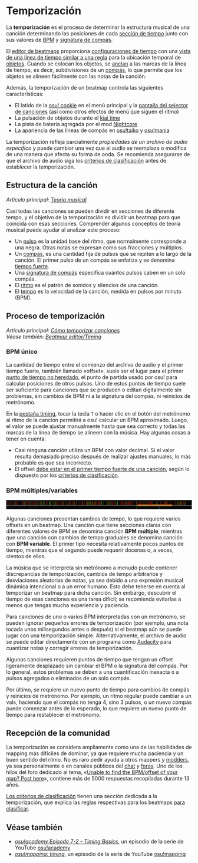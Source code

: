 # Temporización

La **temporización** es el proceso de determinar la estructura musical de una canción determinando las posiciones de cada [sección de tiempo](/wiki/Client/Beatmap_editor/Timing) junto con sus valores de [BPM](/wiki/Music_theory/Tempo) y [signatura de compás](/wiki/Music_theory/Time_signature).

El [editor de beatmaps](/wiki/Client/Beatmap_editor) proporciona [configuraciones de tiempo](/wiki/Client/Beatmap_editor/Timing) con una [vista de una línea de tiempo similar a una regla](/wiki/Client/Beatmap_editor/Timelines#timing) para la ubicación temporal de [objetos](/wiki/Gameplay/Hit_object). Cuando se colocan los objetos, se [anclan](/wiki/Beatmapping/Snapping) a las marcas de la línea de tiempo, es decir, subdivisiones de un [compás](/wiki/Music_theory/Measure), lo que permite que los objetos se alineen fácilmente con las notas de la canción.

Además, la temporización de un beatmap controla las siguientes características:

- El latido de la [osu! cookie](/wiki/Client/Interface/Cookie) en el menú principal y la [pantalla del selector de canciones](/wiki/Client/Interface#selector-de-canciones) (así como otros efectos de menú que siguen el ritmo)
- La pulsación de objetos durante el [kiai time](/wiki/Gameplay/Kiai_time)
- La pista de batería agregada por el mod [Nightcore](/wiki/Gameplay/Game_modifier/Nightcore)
- La apariencia de las líneas de compás en [osu!taiko](/wiki/Game_mode/osu!taiko) y [osu!mania](/wiki/Game_mode/osu!mania)

La temporización refleja parcialmente *propiedades de un archivo de audio específico* y puede cambiar una vez que el audio se reemplaza o modifica de una manera que afecta su forma de onda. Se recomienda asegurarse de que el archivo de audio siga los [criterios de clasificación](/wiki/Ranking_criteria#audio) antes de establecer la temporización.

## Estructura de la canción

*Artículo principal: [Teoría musical](/wiki/Music_theory)*

Casi todas las canciones se pueden dividir en secciones de diferente tempo, y el objetivo de la temporización es dividir un beatmap para que coincida con esas secciones. Comprender algunos conceptos de teoría musical puede ayudar al analizar este proceso:

- Un [pulso](/wiki/Music_theory/Beat) es la unidad base del ritmo, que normalmente corresponde a una negra. Otras notas se expresan como sus fracciones y múltiplos.
- Un [compás](/wiki/Music_theory/Measure), es una cantidad fija de pulsos que se repiten a lo largo de la canción. El primer pulso de un compás se enfatiza y se denomina [tiempo fuerte](/wiki/Music_theory/Downbeat).
- Una [signatura de compás](/wiki/Music_theory/Time_signature) especifica cuántos pulsos caben en un solo compás.
- El [ritmo](/wiki/Music_theory/Rhythm) es el patrón de sonidos y silencios de una canción.
- El [tempo](/wiki/Music_theory/Tempo) es la velocidad de la canción, medida en pulsos por minuto (BPM).

## Proceso de temporización

*Artículo principal: [Cómo temporizar canciones](/wiki/Guides/How_to_time_songs)*\
*Véase también: [Beatmap editor/Timing](/wiki/Client/Beatmap_editor/Timing)*

### BPM único

La cantidad de tiempo entre el comienzo del archivo de audio y el primer tiempo fuerte, también llamado «offset», suele ser el lugar para el primer [punto de tiempo no heredado](/wiki/Client/Beatmap_editor/Timing#puntos-de-tiempo-no-heredados), el punto de partida usado por osu! para calcular posiciones de otros pulsos. Uno de estos puntos de tiempo suele ser suficiente para canciones que se producen o editan digitalmente sin problemas, sin cambios de BPM ni a la signatura del compás, ni reinicios de metrónomo.

En la [pestaña timing](/wiki/Client/Beatmap_editor/Timing), tocar la tecla `T` o hacer clic en el botón del metrónomo al ritmo de la canción permitirá a osu! calcular un BPM aproximado. Luego, el valor se puede ajustar manualmente hasta que sea correcto y todas las marcas de la línea de tiempo se alineen con la música. Hay algunas cosas a tener en cuenta:

- Casi ninguna canción utiliza un BPM con valor decimal. Si el valor resulta demasiado preciso después de realizar ajustes manuales, lo más probable es que sea incorrecto.
- El offset [debe estar en el primer tiempo fuerte de una canción](/wiki/Guides/Setting_the_offset_on_the_correct_beat), según lo dispuesto por los [criterios de clasificación](/wiki/Ranking_criteria#temporización).

### BPM múltiples/variables

![](img/complex-timing.png "Ejemplo de una línea de tiempo de un beatmap con timing complejo, MiddleIsland - Roze mapeado por Lan Wings. Casi 300 puntos de tiempo no heredados (líneas rojas) describen 3 minutos de interpretación de piano y violín.")

Algunas canciones presentan cambios de tempo, lo que requiere varios offsets en un beatmap. Una canción que tiene secciones claras con diferentes valores de BPM se denomina canción **BPM múltiple**, mientras que una canción con cambios de tempo graduales se denomina canción con **BPM variable**. El primer tipo necesita relativamente pocos puntos de tiempo, mientras que el segundo puede requerir docenas o, a veces, cientos de ellos.

La música que se interpreta sin metrónomo a menudo puede contener discrepancias de temporización, cambios de tempo arbitrarios y desviaciones aleatorias de notas, ya sea debido a una expresión musical dinámica intencional o a un error humano. Esto debe tenerse en cuenta al temporizar un beatmap para dicha canción. Sin embargo, descubrir el tiempo de esas canciones es una tarea difícil; se recomienda evitarlas a menos que tengas mucha experiencia y paciencia.

Para canciones de uno o varios BPM interpretadas con un metrónomo, se pueden ignorar pequeños errores de temporización (por ejemplo, una nota tocada unos milisegundos antes o después) si el beatmap aún se puede jugar con una temporización simple. Alternativamente, el archivo de audio se puede editar directamente con un programa como [Audacity](https://www.audacityteam.org/) para cuantizar notas y corregir errores de temporización.

Algunas canciones requieren puntos de tiempo que tengan un offset ligeramente desplazado sin cambiar el BPM o la signatura del compás. Por lo general, estos problemas se deben a una cuantificación inexacta o a pulsos agregados o eliminados de un solo compás.

Por último, se requiere un nuevo punto de tiempo para cambios de compás y reinicios de metrónomo. Por ejemplo, un ritmo regular puede cambiar a un vals, haciendo que el compás no tenga 4, sino 3 pulsos, o un nuevo compás puede comenzar antes de lo esperado, lo que requiere un nuevo punto de tiempo para restablecer el metrónomo.

## Recepción de la comunidad

La temporización se considera ampliamente como una de las habilidades de mapping más difíciles de dominar, ya que requiere mucha paciencia y un buen sentido del ritmo. No es raro pedir ayuda a otros mappers y [modders](/wiki/Modding), ya sea personalmente o en canales públicos del [chat](/wiki/Client/Interface/Chat_console) y [foros](/wiki/Community/Forum). Uno de los hilos del foro dedicado al tema, «[Unable to find the BPM/offset of your map? Post here](https://osu.ppy.sh/community/forums/topics/13795)», contiene más de 5000 respuestas recopiladas durante 13 años.

[Los criterios de clasificación](/wiki/Ranking_criteria#temporización) tienen una sección dedicada a la temporización, que explica las reglas respectivas para los beatmaps [para clasificar](/wiki/Beatmap_ranking_procedure).

## Véase también

- *[osu!academy Episode 7-2 - Timing Basics](https://www.youtube.com/watch?v=8nsbrOhLE9w)*, un episodio de la serie de YouTube [osu!academy](/wiki/Community/Video_series/osu!academy)
- *[osu!mapping: timing](https://www.youtube.com/watch?v=xauZuMPgiQw)*, un episodio de la serie de YouTube [osu!mapping](/wiki/Community/Video_series/osu!mapping)
